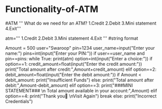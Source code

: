 # Functionality-of-ATM

#ATM
'''
What do we need for an ATM?
1.Credit
2.Debit
3.Mini statement
4.Exit'''

atm='''
1.Credit
2.Debit
3.Mini statement
4.Exit
'''               #string format

Amount = 500
user="Swaroop"
pin=1234
user_name=input("Enter your name:")
pins=int(input("Enter your PIN:"))
if user==user_name and pin==pins:
    while True:
        print(atm)
        option=int(input("Enter a choice:"))
        if option==1:
            credit_amount=float(input("Enter the credit amount:"))
            print("Total amount after credit:",Amount+credit_amount)
        elif option==2:
            debit_amount=float(input("Enter the debit amount:"))
            if Amount < debit_amount:
                print("Insufficient Funds")
            else:
                print("Total amount after debit:",Amount-debit_amount)
        elif option==3:
            print("###MINI STATEMENT### \n Total amount available in your account:",Amount)
        elif option==4:
            print("Thank you🙏 \nVisit Again")
            break
else:
    print("Incorrect Credentials")
